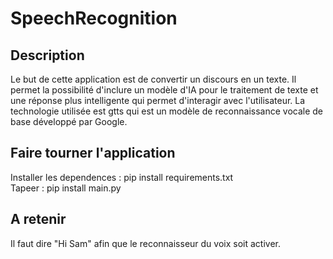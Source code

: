 # SpeechRecognition

<h2> Description </h2>
Le but de cette application est de convertir un discours en un texte.
Il permet la possibilité d'inclure un modèle d'IA pour le traitement de texte et une réponse plus intelligente qui permet d'interagir avec l'utilisateur.
La technologie utilisée est gtts qui est un modèle de reconnaissance vocale de base développé par Google.

<h2> Faire tourner l'application </h2>
Installer les dependences : pip install requirements.txt <br>
Tapeer : pip install main.py 

<h2> A retenir </h2>
Il faut dire "Hi Sam" afin que le reconnaisseur du voix soit activer.
